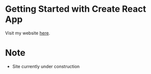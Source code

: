 # Getting Started with Create React App

Visit my website [here](https://nanorisrael.netlify.app/about).

# Note
- Site currently under construction